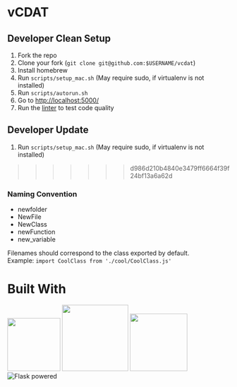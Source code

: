# vCDAT

## Developer Clean Setup

1. Fork the repo
2. Clone your fork (`git clone git@github.com:$USERNAME/vcdat`)
3. Install homebrew
4. Run `scripts/setup_mac.sh` (May require sudo, if virtualenv is not installed)
5. Run `scripts/autorun.sh`
6. Go to [http://localhost:5000/](#)
7. Run the [linter](https://github.com/UV-CDAT/vcdat/test/ESLint/README.md) to test code quality

## Developer Update
1. Run `scripts/setup_mac.sh` (May require sudo, if virtualenv is not installed)
>>>>>>> d986d210b4840e3479ff6664f39f24bf13a6a62d

### Naming Convention
* newfolder
* NewFile
* NewClass
* newFunction
* new_variable  

Filenames should correspond to the class exported by default.  
Example: `import CoolClass from './cool/CoolClass.js'`

# Built With

<img src=http://js.devexpress.com/Content/Images/features/html5-css-javascript-logos.png height="120px">
<img src=http://red-badger.com/blog/wp-content/uploads/2015/04/react-logo-1000-transparent.png height="150px">
<img src=https://raw.githubusercontent.com/reactjs/redux/master/logo/logo.png height="130px">
<img src="http://flask.pocoo.org/static/badges/flask-powered.png" border="0" alt="Flask powered" title="Flask powered">

